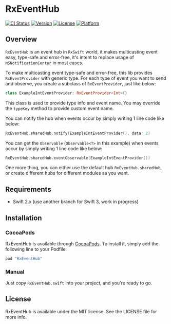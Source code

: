 # RxEventHub

[![CI Status](http://img.shields.io/travis/RxSwiftCommunity/RxEventHub.svg?style=flat)](https://travis-ci.org/RxSwiftCommunity/RxEventHub)
[![Version](https://img.shields.io/cocoapods/v/RxEventHub.svg?style=flat)](http://cocoapods.org/pods/RxEventHub)
[![License](https://img.shields.io/cocoapods/l/RxEventHub.svg?style=flat)](http://cocoapods.org/pods/RxEventHub)
[![Platform](https://img.shields.io/cocoapods/p/RxEventHub.svg?style=flat)](http://cocoapods.org/pods/RxEventHub)

## Overview

`RxEventHub` is an event hub in `RxSwift` world, it makes multicasting event easy, type-safe and error-free, it's intent to replace usage of `NSNotificationCenter` in most cases.

To make multicasting event type-safe and error-free, this lib provides `RxEventProvider` with generic type. For each type of event you want to send and observe, you create a subclass of `RxEventProvider`, just like below:

```swift
class ExampleIntEventProvider: RxEventProvider<Int>{}
```

This class is used to provide type info and event name. You may override the `typeKey` method to provide custom event name.

You can notify the hub when events occur by simply writing 1 line code like below:

```swift
RxEventHub.sharedHub.notify(ExampleIntEventProvider(), data: 2)
```

You can get the `Observable` (`Observable<T>` in this example) when events occur by simply writing 1 line code like below:

```swift
RxEventHub.sharedHub.eventObservable(ExampleIntEventProvider())
```

One more thing, you can either use the default hub `RxEventHub.sharedHub`, or create different hubs for different modules as you want.

## Requirements

* Swift 2.x (use another branch for Swift 3, work in progress)

## Installation

### CocoaPods

RxEventHub is available through [CocoaPods](http://cocoapods.org). To install
it, simply add the following line to your Podfile:

```ruby
pod "RxEventHub"
```

### Manual

Just copy `RxEventHub.swift` into your project, and you're ready to go.

## License

RxEventHub is available under the MIT license. See the LICENSE file for more info.
